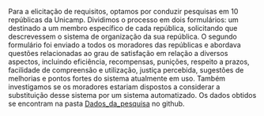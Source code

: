 Para a elicitação de requisitos, optamos por conduzir pesquisas em 10 repúblicas da Unicamp. Dividimos o processo em dois formulários:
um destinado a um membro específico de cada república, solicitando que descrevessem o sistema de organização da sua república.
O segundo formulário foi enviado a todos os moradores das repúblicas e abordava questões relacionadas ao grau de satisfação em relação a 
diversos aspectos, incluindo eficiência, recompensas, punições, respeito a prazos, facilidade de compreensão e utilização, justiça percebida,
sugestões de melhorias e pontos fortes do sistema atualmente em uso. Também investigamos se os moradores estariam dispostos a considerar a 
substituição desse sistema por um sistema automatizado. Os dados obtidos se encontram na pasta [Dados_da_pesquisa](https://github.com/filipe-franco-f/projeto_MC426_2023/tree/main/Dados_da_pesquisa) no github.

